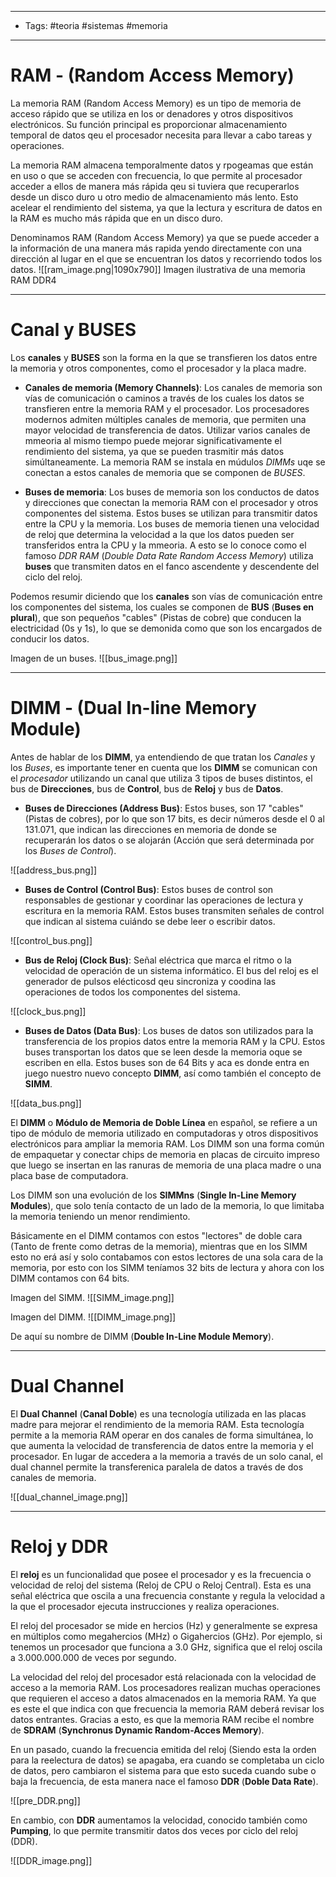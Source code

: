 -----
- Tags: #teoria #sistemas #memoria
-----
# RAM - (Random Access Memory)

La memoria RAM (Random Access Memory) es un tipo de memoria de acceso rápido que se utiliza en los or denadores y otros dispositivos electrónicos. Su función principal es proporcionar almacenamiento temporal de datos qeu el procesador necesita para llevar a cabo tareas y operaciones. 

La memoria RAM almacena temporalmente datos y rpogeamas que están en uso o que se acceden con frecuencia, lo que permite al procesador acceder a ellos de manera más rápida qeu si tuviera que recuperarlos desde un disco duro u otro medio de almacenamiento más lento. Esto acelear el rendimiento del sistema, ya que la lectura y escritura de datos en la RAM es mucho más rápida que en un disco duro.

Denominamos RAM (Random Access Memory) ya que se puede acceder a la información de una manera más rapida yendo directamente con una dirección al lugar en el que se encuentran los datos y recorriendo todos los datos.
![[ram_image.png|1090x790]]
Imagen ilustrativa de una memoria RAM DDR4

-----
# Canal y BUSES

Los **canales** y **BUSES** son la forma en la que se transfieren los datos entre la memoria y otros componentes, como el procesador y la placa madre.

- **Canales de memoria (Memory Channels)**: Los canales de memoria son vías de comunicación o caminos a través de los cuales los datos se transfieren entre la memoria RAM y el procesador. Los procesadores modernos admiten múltiples canales de memoria, que permiten una mayor velocidad de transferencia de datos. Utilizar varios canales de mmeoria al mismo tiempo puede mejorar significativamente el rendimiento del sistema, ya que se pueden trasmitir más datos simúltaneamente. La memoria RAM se instala en múdulos *DIMMs* uqe se conectan a estos canales de memoria que se componen de *BUSES*.

- **Buses de memoria**: Los buses de memoria son los conductos de datos y direcciones que conectan la memoria RAM con el procesador y otros componentes del sistema. Estos buses se utilizan para transmitir datos entre la CPU y la memoria. Los buses de memoria tienen una velocidad de reloj que determina la velocidad a la que los datos pueden ser transferidos entra la CPU y la mmeoria. A esto se lo conoce como el famoso *DDR RAM* (*Double Data Rate Random Access Memory*) utiliza **buses** que transmiten datos en el fanco ascendente y descendente del ciclo del reloj.

Podemos resumir diciendo que los **canales** son vías de comunicación entre los componentes del sistema, los cuales se componen de **BUS** (**Buses en plural**), que son pequeños "cables" (Pistas de cobre) que conducen la electricidad (0s y 1s), lo que se demonida como que son los encargados de conducir los datos.

Imagen de un buses.
![[bus_image.png]]

-----
# DIMM - (Dual In-line Memory Module)

Antes de hablar de los **DIMM**, ya entendiendo de que tratan los *Canales* y los *Buses*, es importante tener en cuenta que los **DIMM** se comunican con el *procesador* utilizando un canal que utiliza 3 tipos de buses distintos, el bus de **Direcciones**, bus de **Control**, bus de **Reloj** y bus de **Datos**.

- **Buses de Direcciones (Address Bus)**: Estos buses, son 17 "cables" (Pistas de cobres), por lo que son 17 bits, es decir números desde el 0 al 131.071, que indican las direcciones en memoria de donde se recuperarán los datos o se alojarán (Acción que será determinada por los *Buses de Control*).

![[address_bus.png]]

- **Buses de Control (Control Bus)**: Estos buses de control son responsables de gestionar y coordinar las operaciones de lectura y escritura en la memoria RAM. Estos buses transmiten señales de control que indican al sistema cuiándo se debe leer o escribir datos.

![[control_bus.png]]

- **Bus de Reloj (Clock Bus)**: Señal eléctrica que marca el ritmo o la velocidad de operación de un sistema informático. El bus del reloj es el generador de pulsos elécticosd qeu sincroniza y coodina las operaciones de todos los componentes del sistema.

![[clock_bus.png]]

- **Buses de Datos (Data Bus)**: Los buses de datos son utilizados para la transferencia de los propios datos entre la memoria RAM y la CPU. Estos buses transportan los datos que se leen desde la memoria  oque se escriben en ella. Estos buses son de 64 Bits y aca es donde entra en juego nuestro nuevo concepto **DIMM**, así como también el concepto de **SIMM**. 

![[data_bus.png]]

El **DIMM** o **Módulo de Memoria de Doble Línea** en español, se refiere a un tipo de módulo de memoria utilizado en computadoras y otros dispositivos electrónicos para ampliar la memoria RAM. Los DIMM son una forma común de empaquetar y conectar chips de memoria en placas de circuito impreso que luego se insertan en las ranuras de memoria de una placa madre o una placa base de computadora.

Los DIMM son una evolución de los **SIMMns** (**Single In-Line Memory Modules**), que solo tenía contacto de un lado de la memoria, lo que limitaba la memoria teniendo un menor rendimiento.

Básicamente en el DIMM contamos con estos "lectores" de doble cara (Tanto de frente como detras de la memoria), mientras que en los SIMM esto no erá así y solo contabamos con estos lectores de una sola cara de la memoria, por esto con los SIMM teníamos 32 bits de lectura y ahora con los DIMM contamos con 64 bits.

Imagen del SIMM.
![[SIMM_image.png]]

Imagen del DIMM.
![[DIMM_image.png]]

De aquí su nombre de DIMM (**Double In-Line Module Memory**).

----
# Dual Channel

El **Dual Channel** (**Canal Doble**) es una tecnología utilizada en las placas madre para mejorar el rendimiento de la memoria RAM. Esta tecnología permite a la memoria RAM operar en dos canales de forma simultánea, lo que aumenta la velocidad de transferencia de datos entre la memoria y el procesador. En lugar de accedera a la memoria a través de un solo canal, el dual channel permite la transferenica paralela de datos a través de dos canales de memoria.

![[dual_channel_image.png]]

-----
# Reloj y DDR

El **reloj** es un funcionalidad que posee el procesador y es la frecuencia o velocidad de reloj del sistema (Reloj de CPU o Reloj Central). Esta es una señal eléctrica que oscila a una frecuencia constante y regula la velocidad a la que el procesador ejecuta instrucciones y realiza operaciones.

El reloj del procesador se mide en hercios (Hz) y generalmente se expresa en múltiplos como megahercios (MHz) o Gigahercios (GHz). Por ejemplo, si tenemos un procesador que funciona a 3.0 GHz, significa que el reloj oscila a 3.000.000.000 de veces por segundo.

La velocidad del reloj del procesador está relacionada con la velocidad de acceso a la memoria RAM. Los procesadores realizan muchas operaciones que requieren el acceso a datos almacenados en la memoria RAM. Ya que es este el que indica con que frecuencia la memoria RAM deberá revisar los datos entrantes. 
Gracias a esto, es que la memoria RAM recibe el nombre de **SDRAM** (**Synchronus Dynamic Random-Acces Memory**). 

En un pasado, cuando la frecuencia emitida del reloj (Siendo esta la orden para la reelectura de datos) se apagaba, era cuando se completaba un ciclo de datos, pero cambiaron el sistema para que esto suceda cuando sube o baja la frecuencia, de esta manera nace el famoso **DDR** (**Doble Data Rate**).

![[pre_DDR.png]]

En cambio, con **DDR** aumentamos la velocidad, conocido también como **Pumping**, lo que permite transmitir datos dos veces por ciclo del reloj (DDR).

![[DDR_image.png]]
